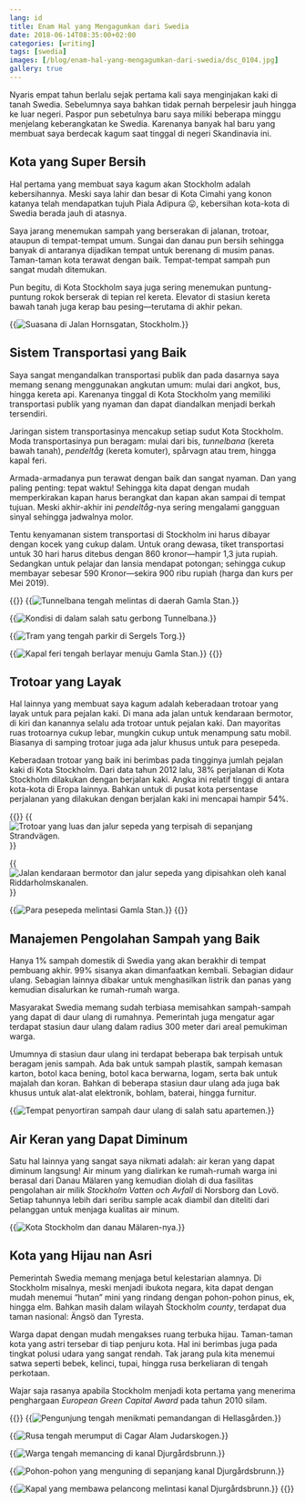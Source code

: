 ```yaml
---
lang: id
title: Enam Hal yang Mengagumkan dari Swedia
date: 2018-06-14T08:35:00+02:00
categories: [writing]
tags: [swedia]
images: [/blog/enam-hal-yang-mengagumkan-dari-swedia/dsc_0104.jpg]
gallery: true
---
```

Nyaris empat tahun berlalu sejak pertama kali saya menginjakan kaki di tanah Swedia. Sebelumnya saya bahkan tidak pernah berpelesir jauh hingga ke luar negeri. Paspor pun sebetulnya baru saya miliki beberapa minggu menjelang keberangkatan ke Swedia. Karenanya banyak hal baru yang membuat saya berdecak kagum saat tinggal di negeri Skandinavia ini.

## Kota yang Super Bersih

Hal pertama yang membuat saya kagum akan Stockholm adalah kebersihannya. Meski saya lahir dan besar di Kota Cimahi yang konon katanya telah mendapatkan tujuh Piala Adipura 😛, kebersihan kota-kota di Swedia berada jauh di atasnya.

Saya jarang menemukan sampah yang berserakan di jalanan, trotoar, ataupun di tempat-tempat umum. Sungai dan danau pun bersih sehingga banyak di antaranya dijadikan tempat untuk berenang di musim panas. Taman-taman kota terawat dengan baik. Tempat-tempat sampah pun sangat mudah ditemukan.

Pun begitu, di Kota Stockholm saya juga sering menemukan puntung-puntung rokok berserak di tepian rel kereta. Elevator di stasiun kereta bawah tanah juga kerap bau pesing—terutama di akhir pekan.

{{<img alt="Suasana di Jalan Hornsgatan, Stockholm." src="img_2123.jpg">}}

## Sistem Transportasi yang Baik

Saya sangat mengandalkan transportasi publik dan pada dasarnya saya memang senang menggunakan angkutan umum: mulai dari angkot, bus, hingga kereta api. Karenanya tinggal di Kota Stockholm yang memiliki transportasi publik yang nyaman dan dapat diandalkan menjadi berkah tersendiri.

Jaringan sistem transportasinya mencakup setiap sudut Kota Stockholm. Moda transportasinya pun beragam: mulai dari bis, *tunnelbana* (kereta bawah tanah), *pendeltåg* (kereta komuter), spårvagn atau trem, hingga kapal feri.

Armada-armadanya pun terawat dengan baik dan sangat nyaman. Dan yang paling penting: tepat waktu! Sehingga kita dapat dengan mudah memperkirakan kapan harus berangkat dan kapan akan sampai di tempat tujuan. Meski akhir-akhir ini *pendeltåg*-nya sering mengalami gangguan sinyal sehingga jadwalnya molor.

Tentu kenyamanan sistem transportasi di Stockholm ini harus dibayar dengan kocek yang cukup dalam. Untuk orang dewasa, tiket transportasi untuk 30 hari harus ditebus dengan 860 kronor—hampir 1,3 juta rupiah. Sedangkan untuk pelajar dan lansia mendapat potongan; sehingga cukup membayar sebesar 590 Kronor—sekira 900 ribu rupiah (harga dan kurs per Mei 2019).

{{<gallery>}}
{{<img alt="Tunnelbana tengah melintas di daerah Gamla Stan." src="img_1373.jpg">}}

{{<img alt="Kondisi di dalam salah satu gerbong Tunnelbana." src="img_2630.jpg">}}

{{<img alt="Tram yang tengah parkir di Sergels Torg." src="dsc_0745.jpg">}}

{{<img alt="Kapal feri tengah berlayar menuju Gamla Stan." src="dsc_1874.jpg" size="large">}}
{{</gallery>}}

## Trotoar yang Layak

Hal lainnya yang membuat saya kagum adalah keberadaan trotoar yang layak untuk para pejalan kaki. Di mana ada jalan untuk kendaraan bermotor, di kiri dan kanannya selalu ada trotoar untuk pejalan kaki. Dan mayoritas ruas trotoarnya cukup lebar, mungkin cukup untuk menampung satu mobil. Biasanya di samping trotoar juga ada jalur khusus untuk para pesepeda.

Keberadaan trotoar yang baik ini berimbas pada tingginya jumlah pejalan kaki di Kota Stockholm. Dari data tahun 2012 lalu, 38% perjalanan di Kota Stockholm dilakukan dengan berjalan kaki. Angka ini relatif tinggi di antara kota-kota di Eropa lainnya. Bahkan untuk di pusat kota persentase perjalanan yang dilakukan dengan berjalan kaki ini mencapai hampir 54%.

{{<gallery>}}
{{<img alt="Trotoar yang luas dan jalur sepeda yang terpisah di sepanjang Strandvägen." src="dsc_0763.jpg">}}

{{<img alt="Jalan kendaraan bermotor dan jalur sepeda yang dipisahkan oleh kanal Riddarholmskanalen." src="img_1421.jpg">}}

{{<img alt="Para pesepeda melintasi Gamla Stan." src="img_5905.jpg" size="medium">}}
{{</gallery>}}

## Manajemen Pengolahan Sampah yang Baik

Hanya 1% sampah domestik di Swedia yang akan berakhir di tempat pembuang akhir. 99% sisanya akan dimanfaatkan kembali. Sebagian didaur ulang. Sebagian lainnya dibakar untuk menghasilkan listrik dan panas yang kemudian disalurkan ke rumah-rumah warga.

Masyarakat Swedia memang sudah terbiasa memisahkan sampah-sampah yang dapat di daur ulang di rumahnya. Pemerintah juga mengatur agar terdapat stasiun daur ulang dalam radius 300 meter dari areal pemukiman warga.

Umumnya di stasiun daur ulang ini terdapat beberapa bak terpisah untuk beragam jenis sampah. Ada bak untuk sampah plastik, sampah kemasan karton, botol kaca bening, botol kaca berwarna, logam, serta bak untuk majalah dan koran. Bahkan di beberapa stasiun daur ulang ada juga bak khusus untuk alat-alat elektronik, bohlam, baterai, hingga furnitur.

{{<img alt="Tempat penyortiran sampah daur ulang di salah satu apartemen." src="2015108190039.jpg">}}

## Air Keran yang Dapat Diminum

Satu hal lainnya yang sangat saya nikmati adalah: air keran yang dapat diminum langsung! Air minum yang dialirkan ke rumah-rumah warga ini berasal dari Danau Mälaren yang kemudian diolah di dua fasilitas pengolahan air milik *Stockholm Vatten och Avfall* di Norsborg dan Lovö. Setiap tahunnya lebih dari seribu sample acak diambil dan diteliti dari pelanggan untuk menjaga kualitas air minum.

{{<img alt="Kota Stockholm dan danau Mälaren-nya." src="dsc_0104.jpg">}}

## Kota yang Hijau nan Asri

Pemerintah Swedia memang menjaga betul kelestarian alamnya. Di Stockholm misalnya, meski menjadi ibukota negara, kita dapat dengan mudah menemui “hutan” mini yang rindang dengan pohon-pohon pinus, ek, hingga elm. Bahkan masih dalam wilayah Stockholm *county*, terdapat dua taman nasional: Ängsö dan Tyresta.

Warga dapat dengan mudah mengakses ruang terbuka hijau. Taman-taman kota yang astri tersebar di tiap penjuru kota. Hal ini berimbas juga pada tingkat polusi udara yang sangat rendah. Tak jarang pula kita menemui satwa seperti bebek, kelinci, tupai, hingga rusa berkeliaran di tengah perkotaan.

Wajar saja rasanya apabila Stockholm menjadi kota pertama yang menerima penghargaan *European Green Capital Award* pada tahun 2010 silam.

{{<gallery>}}
{{<img alt="Pengunjung tengah menikmati pemandangan di Hellasgården." src="20150516150239.jpg">}}

{{<img alt="Rusa tengah merumput di Cagar Alam Judarskogen." src="dsc_0511.jpg">}}

{{<img alt="Warga tengah memancing di kanal Djurgårdsbrunn." src="dsc_0867.jpg">}}

{{<img alt="Pohon-pohon yang menguning di sepanjang kanal Djurgårdsbrunn." src="dsc_0993.jpg">}}

{{<img alt="Kapal yang membawa pelancong melintasi kanal Djurgårdsbrunn." src="dsc_1045.jpg" size="medium">}}
{{</gallery>}}
